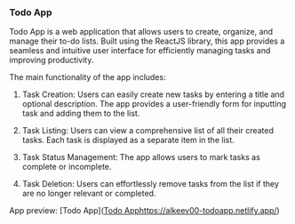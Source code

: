 ### Todo App

Todo App is a web application that allows users to create, organize, and manage their to-do lists. Built using the ReactJS library, this app provides a seamless and intuitive user interface for efficiently managing tasks and improving productivity.

The main functionality of the app includes:

1. Task Creation: Users can easily create new tasks by entering a title and optional description. The app provides a user-friendly form for inputting task and adding them to the list.

2. Task Listing: Users can view a comprehensive list of all their created tasks. Each task is displayed as a separate item in the list.

3. Task Status Management: The app allows users to mark tasks as complete or incomplete.

4. Task Deletion: Users can effortlessly remove tasks from the list if they are no longer relevant or completed.

App preview: [Todo App]([Todo App](https://alkeev00-todoapp.netlify.app/)https://alkeev00-todoapp.netlify.app/)
